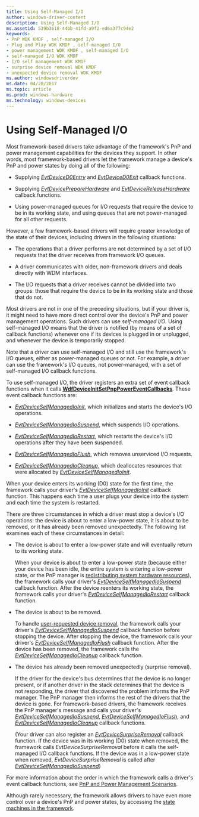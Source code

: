 ```yaml
---
title: Using Self-Managed I/O
author: windows-driver-content
description: Using Self-Managed I/O
ms.assetid: 539b3618-44bb-41fd-a9f2-ed6a377c94e2
keywords:
- PnP WDK KMDF , self-managed I/O
- Plug and Play WDK KMDF , self-managed I/O
- power management WDK KMDF , self-managed I/O
- self-managed I/O WDK KMDF
- I/O self management WDK KMDF
- surprise device removal WDK KMDF
- unexpected device removal WDK KMDF
ms.author: windowsdriverdev
ms.date: 04/20/2017
ms.topic: article
ms.prod: windows-hardware
ms.technology: windows-devices
---
```


# Using Self-Managed I/O


Most framework-based drivers take advantage of the framework's PnP and power management capabilities for the devices they support. In other words, most framework-based drivers let the framework manage a device's PnP and power states by doing all of the following:

-   Supplying [*EvtDeviceD0Entry*](https://msdn.microsoft.com/library/windows/hardware/ff540848) and [*EvtDeviceD0Exit*](https://msdn.microsoft.com/library/windows/hardware/ff540855) callback functions.

-   Supplying [*EvtDevicePrepareHardware*](https://msdn.microsoft.com/library/windows/hardware/ff540880) and [*EvtDeviceReleaseHardware*](https://msdn.microsoft.com/library/windows/hardware/ff540890) callback functions.

-   Using power-managed queues for I/O requests that require the device to be in its working state, and using queues that are not power-managed for all other requests.

However, a few framework-based drivers will require greater knowledge of the state of their devices, including drivers in the following situations:

-   The operations that a driver performs are not determined by a set of I/O requests that the driver receives from framework I/O queues.

-   A driver communicates with older, non-framework drivers and deals directly with WDM interfaces.

-   The I/O requests that a driver receives cannot be divided into two groups: those that require the device to be in its working state and those that do not.

Most drivers are not in one of the preceding situations, but if your driver is, it might need to have more direct control over the device's PnP and power management operations. Such drivers can use *self-managed I/O*. Using self-managed I/O means that the driver is notified (by means of a set of callback functions) whenever one if its devices is plugged in or unplugged, and whenever the device is temporarily stopped.

Note that a driver can use self-managed I/O and still use the framework's I/O queues, either as power-managed queues or not. For example, a driver can use the framework's I/O queues, not power-managed, with a set of self-managed I/O callback functions.

To use self-managed I/O, the driver registers an extra set of event callback functions when it calls [**WdfDeviceInitSetPnpPowerEventCallbacks**](https://msdn.microsoft.com/library/windows/hardware/ff546135). These event callback functions are:

-   [*EvtDeviceSelfManagedIoInit*](https://msdn.microsoft.com/library/windows/hardware/ff540902), which initializes and starts the device's I/O operations.

-   [*EvtDeviceSelfManagedIoSuspend*](https://msdn.microsoft.com/library/windows/hardware/ff540907), which suspends I/O operations.

-   [*EvtDeviceSelfManagedIoRestart*](https://msdn.microsoft.com/library/windows/hardware/ff540905), which restarts the device's I/O operations after they have been suspended.

-   [*EvtDeviceSelfManagedIoFlush*](https://msdn.microsoft.com/library/windows/hardware/ff540901), which removes unserviced I/O requests.

-   [*EvtDeviceSelfManagedIoCleanup*](https://msdn.microsoft.com/library/windows/hardware/ff540898), which deallocates resources that were allocated by [*EvtDeviceSelfManagedIoInit*](https://msdn.microsoft.com/library/windows/hardware/ff540902).

When your device enters its working (D0) state for the first time, the framework calls your driver's [*EvtDeviceSelfManagedIoInit*](https://msdn.microsoft.com/library/windows/hardware/ff540902) callback function. This happens each time a user plugs your device into the system and each time the system is restarted.

There are three circumstances in which a driver must stop a device's I/O operations: the device is about to enter a low-power state, it is about to be removed, or it has already been removed unexpectedly. The following list examines each of these circumstances in detail:

-   The device is about to enter a low-power state and will eventually return to its working state.

    When your device is about to enter a low-power state (because either your device has been idle, the entire system is entering a low-power state, or the PnP manager is [redistributing system hardware resources](handling-requests-to-stop-a-device.md#redistributing-resources)), the framework calls your driver's [*EvtDeviceSelfManagedIoSuspend*](https://msdn.microsoft.com/library/windows/hardware/ff540907) callback function. After the device reenters its working state, the framework calls your driver's [*EvtDeviceSelfManagedIoRestart*](https://msdn.microsoft.com/library/windows/hardware/ff540905) callback function.

-   The device is about to be removed.

    To handle [user-requested device removal](handling-requests-to-stop-a-device.md#a-user-removes-or-disables-a-device), the framework calls your driver's [*EvtDeviceSelfManagedIoSuspend*](https://msdn.microsoft.com/library/windows/hardware/ff540907) callback function before stopping the device. After stopping the device, the framework calls your driver's [*EvtDeviceSelfManagedIoFlush*](https://msdn.microsoft.com/library/windows/hardware/ff540901) callback function. After the device has been removed, the framework calls the [*EvtDeviceSelfManagedIoCleanup*](https://msdn.microsoft.com/library/windows/hardware/ff540898) callback function.

-   The device has already been removed unexpectedly (surprise removal).

    If the driver for the device's bus determines that the device is no longer present, or if another driver in the stack determines that the device is not responding, the driver that discovered the problem informs the PnP manager. The PnP manager then informs the rest of the drivers that the device is gone. For framework-based drivers, the framework receives the PnP manager's message and calls your driver's [*EvtDeviceSelfManagedIoSuspend*](https://msdn.microsoft.com/library/windows/hardware/ff540907), [*EvtDeviceSelfManagedIoFlush*](https://msdn.microsoft.com/library/windows/hardware/ff540901), and [*EvtDeviceSelfManagedIoCleanup*](https://msdn.microsoft.com/library/windows/hardware/ff540898) callback functions.

    (Your driver can also register an [*EvtDeviceSurpriseRemoval*](https://msdn.microsoft.com/library/windows/hardware/ff540913) callback function. If the device was in its working (D0) state when removed, the framework calls *EvtDeviceSurpriseRemoval* before it calls the self-managed I/O callback functions. If the device was in a low-power state when removed, *EvtDeviceSurpriseRemoval* is called after [*EvtDeviceSelfManagedIoSuspend*](https://msdn.microsoft.com/library/windows/hardware/ff540907))

For more information about the order in which the framework calls a driver's event callback functions, see [PnP and Power Management Scenarios](pnp-and-power-management-scenarios.md).

Although rarely necessary, the framework allows drivers to have even more control over a device's PnP and power states, by accessing the [state machines in the framework](state-machines-in-the-framework.md).

 

 






